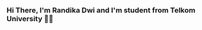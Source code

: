 ### Hi There, I'm Randika Dwi and I'm student from Telkom University 👋🏻

<!--
**randikadwi/randikadwi** is a ✨ _special_ ✨ repository because its `README.md` (this file) appears on your GitHub profile.

<
Here are some ideas to get you started:

- 🔭 I’m currently working on ...
- 🌱 I’m currently learning ...
- 👯 I’m looking to collaborate on ...
- 🤔 I’m looking for help with ...
- 💬 Ask me about ...
- 📫 How to reach me: ...
- 😄 Pronouns: ...
- ⚡ Fun fact: ...
-->
